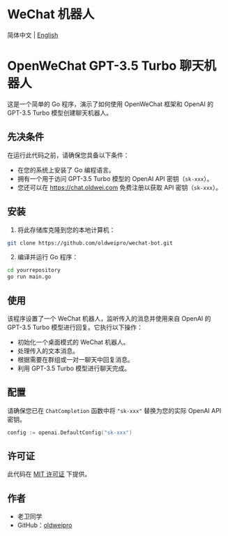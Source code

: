 # WeChat 机器人

简体中文 | [English](README.en_US.md)

# OpenWeChat GPT-3.5 Turbo 聊天机器人

这是一个简单的 Go 程序，演示了如何使用 OpenWeChat 框架和 OpenAI 的 GPT-3.5 Turbo 模型创建聊天机器人。

## 先决条件

在运行此代码之前，请确保您具备以下条件：

- 在您的系统上安装了 Go 编程语言。
- 拥有一个用于访问 GPT-3.5 Turbo 模型的 OpenAI API 密钥（`sk-xxx`）。
- 您还可以在 https://chat.oldwei.com 免费注册以获取 API 密钥（`sk-xxx`）。

## 安装

1. 将此存储库克隆到您的本地计算机：

```bash
git clone https://github.com/oldweipro/wechat-bot.git
```

2. 编译并运行 Go 程序：

```bash
cd yourrepository
go run main.go
```

## 使用

该程序设置了一个 WeChat 机器人，监听传入的消息并使用来自 OpenAI 的 GPT-3.5 Turbo 模型进行回复。它执行以下操作：

- 初始化一个桌面模式的 WeChat 机器人。
- 处理传入的文本消息。
- 根据需要在群组或一对一聊天中回复消息。
- 利用 GPT-3.5 Turbo 模型进行聊天完成。

## 配置

请确保您已在 `ChatCompletion` 函数中将 `"sk-xxx"` 替换为您的实际 OpenAI API 密钥。

```go
config := openai.DefaultConfig("sk-xxx")
```

## 许可证

此代码在 [MIT 许可证](LICENSE) 下提供。

## 作者

- 老卫同学
- GitHub：[oldweipro](https://github.com/oldweipro)